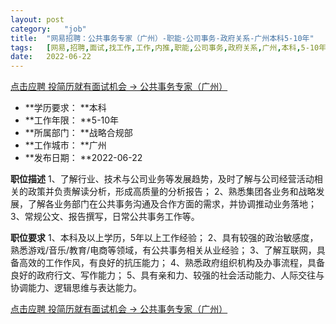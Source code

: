 ```yaml
---
layout:	post
category:	"job"
title:	"网易招聘：公共事务专家（广州）-职能-公司事务-政府关系-广州本科5-10年"
tags:	[网易,招聘,面试,找工作,工作,内推,职能,公司事务,政府关系,广州,本科,5-10年]
date:	2022-06-22
---
```


[点击应聘 投简历就有面试机会 -> 公共事务专家（广州）](http://mobile.bole.netease.com/bole/boleDetail?id=38101&employeeId=346f03c3cda5f04c&key=all)



- **学历要求： **本科
- **工作年限： **5-10年
- **所属部门： **战略合规部
- **工作城市： **广州
- **发布日期： **2022-06-22



**职位描述**
1、了解行业、技术与公司业务等发展趋势，及时了解与公司经营活动相关的政策并负责解读分析，形成高质量的分析报告；
2、熟悉集团各业务和战略发展，了解各业务部门在公共事务沟通及合作方面的需求，并协调推动业务落地；
3、常规公文、报告撰写，日常公共事务工作等。



**职位要求**
1、本科及以上学历，5年以上工作经验；
2、具有较强的政治敏感度，熟悉游戏/音乐/教育/电商等领域，有公共事务相关从业经验；
3、了解互联网，具备高效的工作作风，有良好的抗压能力；
4、熟悉政府组织机构及办事流程，具备良好的政府行文、写作能力；
5、具有亲和力、较强的社会活动能力、人际交往与协调能力、逻辑思维与表达能力。



[点击应聘 投简历就有面试机会 -> 公共事务专家（广州）](http://mobile.bole.netease.com/bole/boleDetail?id=38101&employeeId=346f03c3cda5f04c&key=all)
